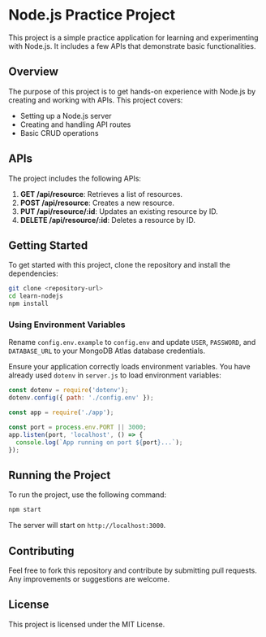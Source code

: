 # Node.js Practice Project

This project is a simple practice application for learning and experimenting with Node.js. It includes a few APIs that demonstrate basic functionalities.

## Overview

The purpose of this project is to get hands-on experience with Node.js by creating and working with APIs. This project covers:

- Setting up a Node.js server
- Creating and handling API routes
- Basic CRUD operations

## APIs

The project includes the following APIs:

1. **GET /api/resource**: Retrieves a list of resources.
2. **POST /api/resource**: Creates a new resource.
3. **PUT /api/resource/:id**: Updates an existing resource by ID.
4. **DELETE /api/resource/:id**: Deletes a resource by ID.

## Getting Started

To get started with this project, clone the repository and install the dependencies:

```bash
git clone <repository-url>
cd learn-nodejs
npm install
```

### Using Environment Variables

Rename `config.env.example` to `config.env` and update `USER`, `PASSWORD`, and `DATABASE_URL` to your MongoDB Atlas database credentials.

Ensure your application correctly loads environment variables. You have already used `dotenv` in `server.js` to load environment variables:

```javascript
const dotenv = require('dotenv');
dotenv.config({ path: './config.env' });

const app = require('./app');

const port = process.env.PORT || 3000;
app.listen(port, 'localhost', () => {
  console.log(`App running on port ${port}...`);
});
```

## Running the Project

To run the project, use the following command:

```bash
npm start
```

The server will start on `http://localhost:3000`.

## Contributing

Feel free to fork this repository and contribute by submitting pull requests. Any improvements or suggestions are welcome.

## License

This project is licensed under the MIT License.
